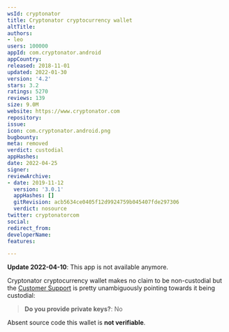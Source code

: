 ```yaml
---
wsId: cryptonator
title: Cryptonator cryptocurrency wallet
altTitle: 
authors:
- leo
users: 100000
appId: com.cryptonator.android
appCountry: 
released: 2018-11-01
updated: 2022-01-30
version: '4.2'
stars: 3.2
ratings: 5270
reviews: 139
size: 9.0M
website: https://www.cryptonator.com
repository: 
issue: 
icon: com.cryptonator.android.png
bugbounty: 
meta: removed
verdict: custodial
appHashes: 
date: 2022-04-25
signer: 
reviewArchive:
- date: 2019-11-12
  version: '3.0.1'
  appHashes: []
  gitRevision: acb5634ce0405f12d9924759b045407fde297306
  verdict: nosource
twitter: cryptonatorcom
social: 
redirect_from: 
developerName: 
features: 

---
```


**Update 2022-04-10**: This app is not available anymore.

Cryptonator cryptocurrency wallet
makes no claim to be non-custodial but the
[Customer Support](https://www.cryptonator.com/contact/other/)
is pretty unambiguously pointing towards it being custodial:

> **Do you provide private keys?**: No

Absent source code this wallet is **not verifiable**.
